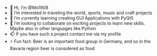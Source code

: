 - 👋 Hi, I’m @Mo1908
- 👀 I’m interested in traveling the world, sports, music and craft projects
- 🌱 I’m currently learning creating GUI Applications with PyQt5
- 💞️ I’m looking to collaborate on exciting projects to learn new skills. Maybe also in other languages like Python
- 📫 If you have such a project contact me via my profile
- ⚡ Fun fact: Beer is an important food group in Germany, and so in the Bavaria region beer is considered as food

<!---
Mo1908/Mo1908 is a ✨ special ✨ repository because its `README.md` (this file) appears on your GitHub profile.
You can click the Preview link to take a look at your changes.
--->

